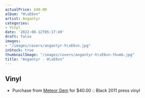 ```yaml
---
actualPrice: $40.00
album: "H\xE6vn"
artist: Angantyr
categories:
- Vinyl
date: '2022-08-12T05:17:49'
draft: false
images:
- "/images/covers/angantyr-h\xE6vn.jpg"
inStock: true
thumbnailImage: "/images/covers/angantyr-h\xE6vn-thumb.jpg"
title: "Angantyr - H\xE6vn"
---
```


## Vinyl
* Purchase from [Meteor Gem](https://meteor-gem.com/products/used-angantyr-haevn-2xlp) for $40.00 :: Black 2011 press vinyl

